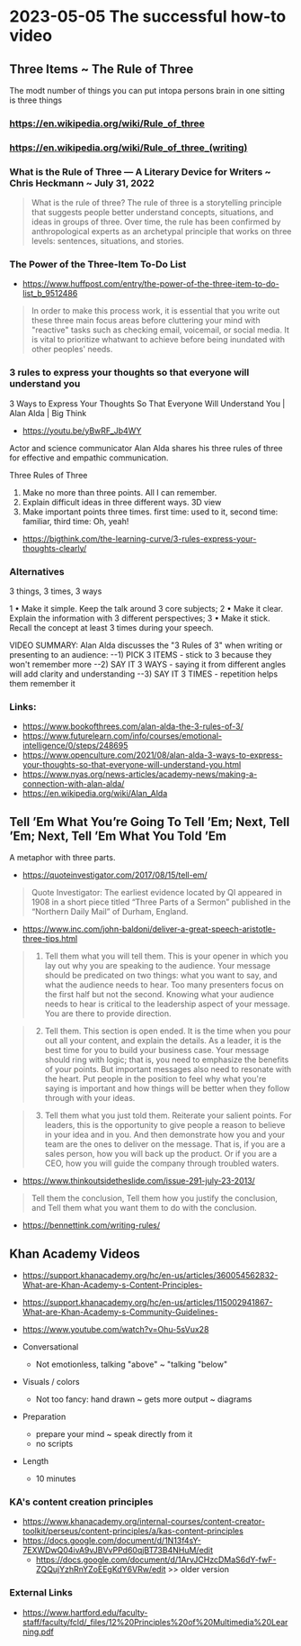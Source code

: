 # 2023-05-05 The successful how-to video


## Three Items ~ The Rule of Three

The modt number of things you can put intopa persons brain in one sitting is three things

### https://en.wikipedia.org/wiki/Rule_of_three

### https://en.wikipedia.org/wiki/Rule_of_three_(writing)


### What is the Rule of Three — A Literary Device for Writers ~ Chris Heckmann ~ July 31, 2022

>What is the rule of three?
> The rule of three is a storytelling principle that suggests people better understand concepts, situations, and ideas in groups of three. Over time, the rule has been confirmed by anthropological experts as an archetypal principle that works on three levels: sentences, situations, and stories.


### The Power of the Three-Item To-Do List

* https://www.huffpost.com/entry/the-power-of-the-three-item-to-do-list_b_9512486

>In order to make this process work, it is essential that you write out these three main focus areas before cluttering your mind with "reactive" tasks such as checking email, voicemail, or social media. It is vital to prioritize whatwant to achieve before being inundated with other peoples' needs.


### 3 rules to express your thoughts so that everyone will understand you

3 Ways to Express Your Thoughts So That Everyone Will Understand You | Alan Alda | Big Think
* https://youtu.be/yBwRF_Jb4WY


Actor and science communicator Alan Alda shares his three rules of three for effective and empathic communication.

Three Rules of Three

1. Make no more than three points. All I can remember.
2. Explain difficult ideas in three different ways. 3D view
3. Make important points three times. first time: used to it, second time: familiar, third time: Oh, yeah!

* https://bigthink.com/the-learning-curve/3-rules-express-your-thoughts-clearly/

### Alternatives

3 things, 3 times, 3 ways

1 • Make it simple. Keep the talk around 3 core subjects;
2 • Make it clear. Explain the information with 3 different perspectives;
3 • Make it stick. Recall the concept at least 3 times during your speech.

VIDEO SUMMARY: Alan Alda discusses the "3 Rules of 3" when writing or presenting to an audience:
--1) PICK 3 ITEMS - stick to 3 because they won't remember more
--2) SAY IT 3 WAYS - saying it from different angles will add clarity and understanding
--3) SAY IT 3 TIMES - repetition helps them remember it


### Links:

* https://www.bookofthrees.com/alan-alda-the-3-rules-of-3/
* https://www.futurelearn.com/info/courses/emotional-intelligence/0/steps/248695
* https://www.openculture.com/2021/08/alan-alda-3-ways-to-express-your-thoughts-so-that-everyone-will-understand-you.html
* https://www.nyas.org/news-articles/academy-news/making-a-connection-with-alan-alda/
* https://en.wikipedia.org/wiki/Alan_Alda


## Tell ’Em What You’re Going To Tell ’Em; Next, Tell ’Em; Next, Tell ’Em What You Told ’Em

A metaphor with three parts.


* https://quoteinvestigator.com/2017/08/15/tell-em/

> Quote Investigator: The earliest evidence located by QI appeared in 1908 in a short piece titled “Three Parts of a Sermon” published in the “Northern Daily Mail” of Durham, England.


* https://www.inc.com/john-baldoni/deliver-a-great-speech-aristotle-three-tips.html

>1. Tell them what you will tell them. This is your opener in which you lay out why you are speaking to the audience. Your message should be predicated on two things: what you want to say, and what the audience needs to hear. Too many presenters focus on the first half but not the second. Knowing what your audience needs to hear is critical to the leadership aspect of your message. You are there to provide direction.

>2. Tell them. This section is open ended. It is the time when you pour out all your content, and explain the details. As a leader, it is the best time for you to build your business case. Your message should ring with logic; that is, you need to emphasize the benefits of your points. But important messages also need to resonate with the heart. Put people in the position to feel why what you're saying is important and how things will be better when they follow through with your ideas.

>3. Tell them what you just told them. Reiterate your salient points. For leaders, this is the opportunity to give people a reason to believe in your idea and in you. And then demonstrate how you and your team are the ones to deliver on the message. That is, if you are a sales person, how you will back up the product. Or if you are a CEO, how you will guide the company through troubled waters.


* https://www.thinkoutsidetheslide.com/issue-291-july-23-2013/

> Tell them the conclusion, Tell them how you justify the conclusion, and Tell them what you want them to do with the conclusion.


* https://bennettink.com/writing-rules/


## Khan Academy Videos

* https://support.khanacademy.org/hc/en-us/articles/360054562832-What-are-Khan-Academy-s-Content-Principles-
* https://support.khanacademy.org/hc/en-us/articles/115002941867-What-are-Khan-Academy-s-Community-Guidelines-

* https://www.youtube.com/watch?v=Ohu-5sVux28

* Conversational
  * Not emotionless, talking "above" ~ "talking "below"
* Visuals / colors
  * Not too fancy: hand drawn ~ gets more output ~ diagrams
* Preparation
  * prepare your mind ~ speak directly from it
  * no scripts
* Length
  * 10 minutes

### KA's content creation principles

* https://www.khanacademy.org/internal-courses/content-creator-toolkit/perseus/content-principles/a/kas-content-principles
* https://docs.google.com/document/d/1N13f4sY-7EXWDwQ04ivA9vJBVvPPd60qjBT73B4NHuM/edit
  * https://docs.google.com/document/d/1ArvJCHzcDMaS6dY-fwF-ZQQujYzhRnYZoEEgKdY6VRw/edit >> older version

### External Links

* https://www.hartford.edu/faculty-staff/faculty/fcld/_files/12%20Principles%20of%20Multimedia%20Learning.pdf
